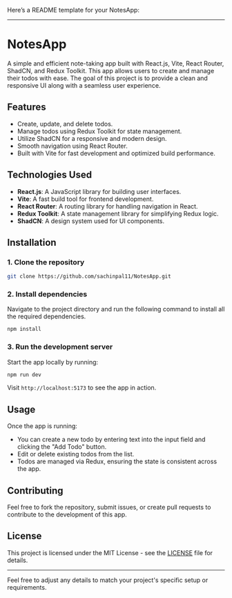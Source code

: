 Here’s a README template for your NotesApp:

---

# NotesApp

A simple and efficient note-taking app built with React.js, Vite, React Router, ShadCN, and Redux Toolkit. This app allows users to create and manage their todos with ease. The goal of this project is to provide a clean and responsive UI along with a seamless user experience.

## Features

- Create, update, and delete todos.
- Manage todos using Redux Toolkit for state management.
- Utilize ShadCN for a responsive and modern design.
- Smooth navigation using React Router.
- Built with Vite for fast development and optimized build performance.

## Technologies Used

- **React.js**: A JavaScript library for building user interfaces.
- **Vite**: A fast build tool for frontend development.
- **React Router**: A routing library for handling navigation in React.
- **Redux Toolkit**: A state management library for simplifying Redux logic.
- **ShadCN**: A design system used for UI components.

## Installation

### 1. Clone the repository

```bash
git clone https://github.com/sachinpal11/NotesApp.git
```

### 2. Install dependencies

Navigate to the project directory and run the following command to install all the required dependencies.

```bash
npm install
```

### 3. Run the development server

Start the app locally by running:

```bash
npm run dev
```

Visit `http://localhost:5173` to see the app in action.

## Usage

Once the app is running:

- You can create a new todo by entering text into the input field and clicking the "Add Todo" button.
- Edit or delete existing todos from the list.
- Todos are managed via Redux, ensuring the state is consistent across the app.

## Contributing

Feel free to fork the repository, submit issues, or create pull requests to contribute to the development of this app.

## License

This project is licensed under the MIT License - see the [LICENSE](LICENSE) file for details.

---

Feel free to adjust any details to match your project's specific setup or requirements.

